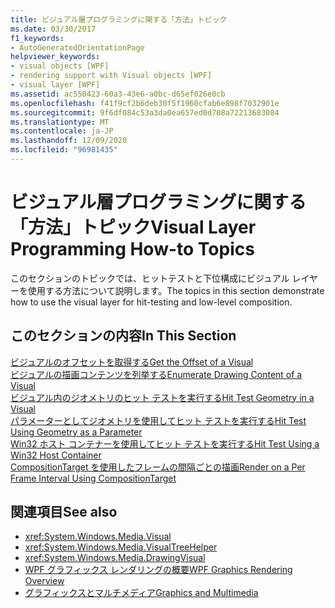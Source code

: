 ```yaml
---
title: ビジュアル層プログラミングに関する「方法」トピック
ms.date: 03/30/2017
f1_keywords:
- AutoGeneratedOrientationPage
helpviewer_keywords:
- visual objects [WPF]
- rendering support with Visual objects [WPF]
- visual layer [WPF]
ms.assetid: ac550423-60a3-43e6-a0bc-d65ef026e0cb
ms.openlocfilehash: f41f9cf2b6deb30f5f1960cfab6e898f7032901e
ms.sourcegitcommit: 9f6df084c53a3da0ea657ed0d708a72213683084
ms.translationtype: MT
ms.contentlocale: ja-JP
ms.lasthandoff: 12/09/2020
ms.locfileid: "96981435"
---
```

# <a name="visual-layer-programming-how-to-topics"></a><span data-ttu-id="84b35-102">ビジュアル層プログラミングに関する「方法」トピック</span><span class="sxs-lookup"><span data-stu-id="84b35-102">Visual Layer Programming How-to Topics</span></span>
<span data-ttu-id="84b35-103">このセクションのトピックでは、ヒットテストと下位構成にビジュアル レイヤーを使用する方法について説明します。</span><span class="sxs-lookup"><span data-stu-id="84b35-103">The topics in this section demonstrate how to use the visual layer for hit-testing and low-level composition.</span></span>  
  
## <a name="in-this-section"></a><span data-ttu-id="84b35-104">このセクションの内容</span><span class="sxs-lookup"><span data-stu-id="84b35-104">In This Section</span></span>  
 [<span data-ttu-id="84b35-105">ビジュアルのオフセットを取得する</span><span class="sxs-lookup"><span data-stu-id="84b35-105">Get the Offset of a Visual</span></span>](how-to-get-the-offset-of-a-visual.md)  
 [<span data-ttu-id="84b35-106">ビジュアルの描画コンテンツを列挙する</span><span class="sxs-lookup"><span data-stu-id="84b35-106">Enumerate Drawing Content of a Visual</span></span>](how-to-enumerate-drawing-content-of-a-visual.md)  
 [<span data-ttu-id="84b35-107">ビジュアル内のジオメトリのヒット テストを実行する</span><span class="sxs-lookup"><span data-stu-id="84b35-107">Hit Test Geometry in a Visual</span></span>](how-to-hit-test-geometry-in-a-visual.md)  
 [<span data-ttu-id="84b35-108">パラメーターとしてジオメトリを使用してヒット テストを実行する</span><span class="sxs-lookup"><span data-stu-id="84b35-108">Hit Test Using Geometry as a Parameter</span></span>](how-to-hit-test-using-geometry-as-a-parameter.md)  
 [<span data-ttu-id="84b35-109">Win32 ホスト コンテナーを使用してヒット テストを実行する</span><span class="sxs-lookup"><span data-stu-id="84b35-109">Hit Test Using a Win32 Host Container</span></span>](how-to-hit-test-using-a-win32-host-container.md)  
 [<span data-ttu-id="84b35-110">CompositionTarget を使用したフレームの間隔ごとの描画</span><span class="sxs-lookup"><span data-stu-id="84b35-110">Render on a Per Frame Interval Using CompositionTarget</span></span>](how-to-render-on-a-per-frame-interval-using-compositiontarget.md)  
  
## <a name="see-also"></a><span data-ttu-id="84b35-111">関連項目</span><span class="sxs-lookup"><span data-stu-id="84b35-111">See also</span></span>

- <xref:System.Windows.Media.Visual>
- <xref:System.Windows.Media.VisualTreeHelper>
- <xref:System.Windows.Media.DrawingVisual>
- [<span data-ttu-id="84b35-112">WPF グラフィックス レンダリングの概要</span><span class="sxs-lookup"><span data-stu-id="84b35-112">WPF Graphics Rendering Overview</span></span>](wpf-graphics-rendering-overview.md)
- [<span data-ttu-id="84b35-113">グラフィックスとマルチメディア</span><span class="sxs-lookup"><span data-stu-id="84b35-113">Graphics and Multimedia</span></span>](index.md)
